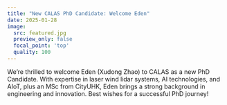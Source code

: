 ```yaml
---
title: "New CALAS PhD Candidate: Welcome Eden"
date: 2025-01-28
image:
  src: featured.jpg
  preview_only: false
  focal_point: 'top'
  quality: 100
---
```


<!--more-->

We’re thrilled to welcome Eden (Xudong Zhao) to CALAS as a new PhD Candidate. With expertise in laser wind lidar systems, AI technologies, and AIoT, plus an MSc from CityUHK, Eden brings a strong background in engineering and innovation. Best wishes for a successful PhD journey!
